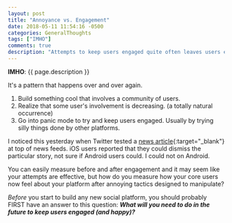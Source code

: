 ```yaml
---
layout: post
title: "Annoyance vs. Engagement"
date: 2018-05-11 11:54:16 -0500
categories: GeneralThoughts
tags: ["IMHO"]
comments: true
description: "Attempts to keep users engaged quite often leaves users enraged."
---  
```

**IMHO**: {{ page.description }}

It's a pattern that happens over and over again.

1. Build something cool that involves a community of users.
2. Realize that some user's involvement is decreasing. (a totally natural occurrence)
3. Go into panic mode to try and keep users engaged. Usually by trying silly things done by other platforms.

I noticed this yesterday when Twitter tested a [news article](https://twitter.com/brad_frost/status/994759657309851648){:target="_blank"} at top of news feeds. iOS users reported that they could dismiss the particular story, not sure if Android users could. I could not on Android.

You can easily measure before and after engagement and it may seem like your attempts are effective, but how do you measure how your core users now feel about your platform after annoying tactics designed to manipulate?
 
_Before_ you start to build any new social platform, you should probably FIRST have an answer to this question: **_What will you need to do in the future to keep users engaged (and happy)?_**